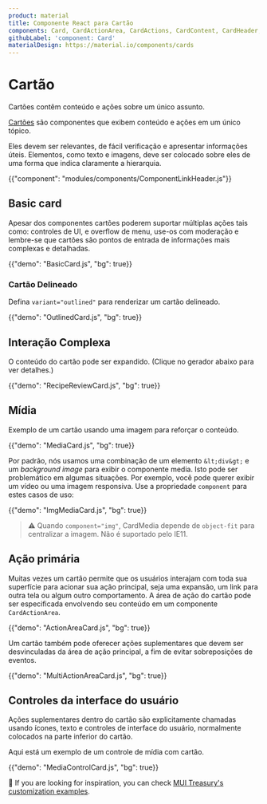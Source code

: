 ```yaml
---
product: material
title: Componente React para Cartão
components: Card, CardActionArea, CardActions, CardContent, CardHeader, CardMedia, Collapse, Paper
githubLabel: 'component: Card'
materialDesign: https://material.io/components/cards
---
```


# Cartão

<p class="description">Cartões contêm conteúdo e ações sobre um único assunto.</p>

[Cartões](https://material.io/design/components/cards.html) são componentes que exibem conteúdo e ações em um único tópico.

Eles devem ser relevantes, de fácil verificação e apresentar informações úteis. Elementos, como texto e imagens, deve ser colocado sobre eles de uma forma que indica claramente a hierarquia.

{{"component": "modules/components/ComponentLinkHeader.js"}}

## Basic card

Apesar dos componentes cartões poderem suportar múltiplas ações tais como: controles de UI, e overflow de menu, use-os com moderação e lembre-se que cartões são pontos de entrada de informações mais complexas e detalhadas.

{{"demo": "BasicCard.js", "bg": true}}

### Cartão Delineado

Defina `variant="outlined"` para renderizar um cartão delineado.

{{"demo": "OutlinedCard.js", "bg": true}}

## Interação Complexa

O conteúdo do cartão pode ser expandido. (Clique no gerador abaixo para ver detalhes.)

{{"demo": "RecipeReviewCard.js", "bg": true}}

## Mídia

Exemplo de um cartão usando uma imagem para reforçar o conteúdo.

{{"demo": "MediaCard.js", "bg": true}}

Por padrão, nós usamos uma combinação de um elemento `&lt;div&gt;` e um *background image* para exibir o componente media. Isto pode ser problemático em algumas situações. Por exemplo, você pode querer exibir um vídeo ou uma imagem responsiva. Use a propriedade `component` para estes casos de uso:

{{"demo": "ImgMediaCard.js", "bg": true}}

> ⚠️ Quando `component="img"`, CardMedia depende de `object-fit` para centralizar a imagem. Não é suportado pelo IE11.

## Ação primária

Muitas vezes um cartão permite que os usuários interajam com toda sua superfície para acionar sua ação principal, seja uma expansão, um link para outra tela ou algum outro comportamento. A área de ação do cartão pode ser especificada envolvendo seu conteúdo em um componente `CardActionArea`.

{{"demo": "ActionAreaCard.js", "bg": true}}

Um cartão também pode oferecer ações suplementares que devem ser desvinculadas da área de ação principal, a fim de evitar sobreposições de eventos.

{{"demo": "MultiActionAreaCard.js", "bg": true}}

## Controles da interface do usuário

Ações suplementares dentro do cartão são explicitamente chamadas usando ícones, texto e controles de interface do usuário, normalmente colocados na parte inferior do cartão.

Aqui está um exemplo de um controle de mídia com cartão.

{{"demo": "MediaControlCard.js", "bg": true}}

🎨 If you are looking for inspiration, you can check [MUI Treasury's customization examples](https://mui-treasury.com/components/card/).
